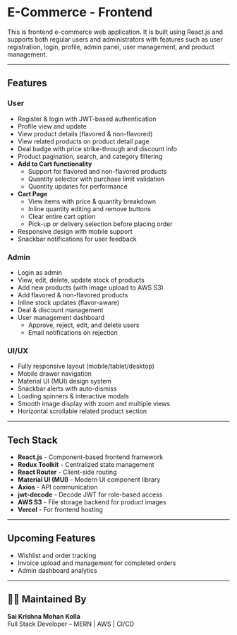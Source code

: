 # E-Commerce - Frontend

This is frontend e-commerce web application. It is built using React.js and supports both regular users and administrators with features such as user registration, login, profile, admin panel, user management, and product management.

---

## Features

### User
- Register & login with JWT-based authentication
- Profile view and update
- View product details (flavored & non-flavored)
- View related products on product detail page
- Deal badge with price strike-through and discount info
- Product pagination, search, and category filtering
- **Add to Cart functionality**
  - Support for flavored and non-flavored products
  - Quantity selector with purchase limit validation
  - Quantity updates for performance
- **Cart Page**
  - View items with price & quantity breakdown
  - Inline quantity editing and remove buttons
  - Clear entire cart option
  - Pick-up or delivery selection before placing order
- Responsive design with mobile support
- Snackbar notifications for user feedback

### Admin
- Login as admin
- View, edit, delete, update stock of products
- Add new products (with image upload to AWS S3)
- Add flavored & non-flavored products
- Inline stock updates (flavor-aware)
- Deal & discount management
- User management dashboard
  - Approve, reject, edit, and delete users
  - Email notifications on rejection

### UI/UX
- Fully responsive layout (mobile/tablet/desktop)
- Mobile drawer navigation
- Material UI (MUI) design system
- Snackbar alerts with auto-dismiss
- Loading spinners & interactive modals
- Smooth image display with zoom and multiple views
- Horizontal scrollable related product section

---

## Tech Stack

- **React.js** - Component-based frontend framework
- **Redux Toolkit** - Centralized state management
- **React Router** - Client-side routing
- **Material UI (MUI)** - Modern UI component library 
- **Axios** - API communication
- **jwt-decode** - Decode JWT for role-based access
- **AWS S3** - File storage backend for product images
- **Vercel** - For frontend hosting

---

## Upcoming Features

- Wishlist and order tracking
- Invoice upload and management for completed orders
- Admin dashboard analytics

---

## 👨‍💻 Maintained By

**Sai Krishna Mohan Kolla**  
Full Stack Developer – MERN | AWS | CI/CD